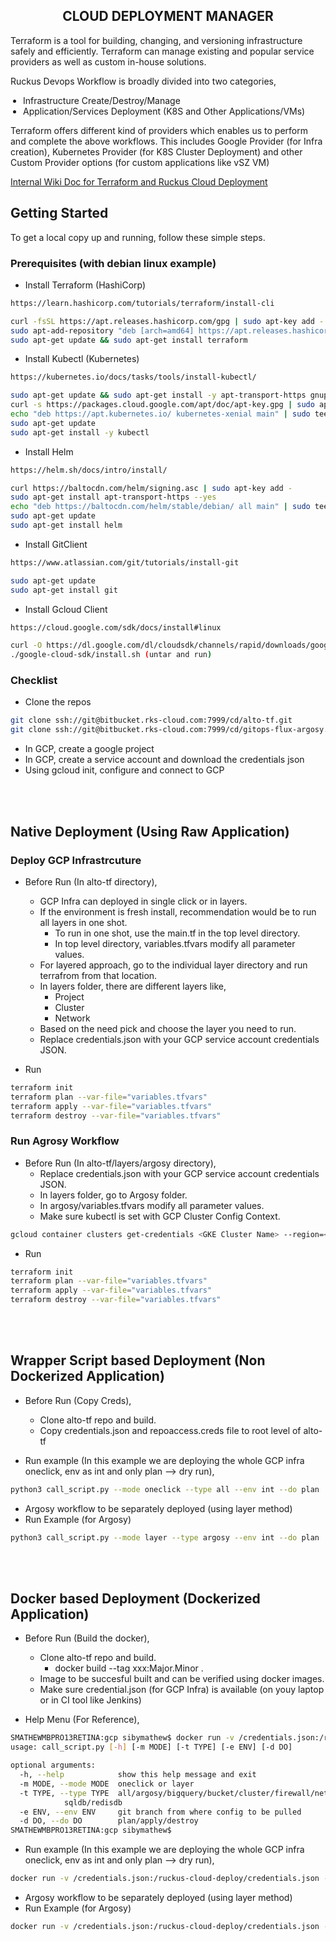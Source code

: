 <h2 align="center">CLOUD DEPLOYMENT MANAGER</h2>


Terraform is a tool for building, changing, and versioning infrastructure safely and efficiently. Terraform can manage existing and popular service providers as well as custom in-house solutions.

Ruckus Devops Workflow is broadly divided into two categories,
    <ul style="padding-left:20px">
      <li>Infrastructure Create/Destroy/Manage</li>
      <li>Application/Services Deployment (K8S and Other Applications/VMs)</li>
    </ul>
      
Terraform offers different kind of providers which enables us to perform and complete the above workflows. This includes Google Provider (for Infra creation), Kubernetes Provider (for K8S Cluster Deployment) and other Custom Provider options (for custom applications like vSZ VM)

<a href="https://jira-wiki.ruckuswireless.com/display/KUMO/Ruckus+Cloud+Continuous+Deployment">Internal Wiki Doc for Terraform and Ruckus Cloud Deployment</a>


## Getting Started

To get a local copy up and running, follow these simple steps.

### Prerequisites (with debian linux example)

* Install Terraform (HashiCorp)
```sh
https://learn.hashicorp.com/tutorials/terraform/install-cli

curl -fsSL https://apt.releases.hashicorp.com/gpg | sudo apt-key add -
sudo apt-add-repository "deb [arch=amd64] https://apt.releases.hashicorp.com $(lsb_release -cs) main"
sudo apt-get update && sudo apt-get install terraform
```
* Install Kubectl (Kubernetes)
```sh
https://kubernetes.io/docs/tasks/tools/install-kubectl/

sudo apt-get update && sudo apt-get install -y apt-transport-https gnupg2 curl
curl -s https://packages.cloud.google.com/apt/doc/apt-key.gpg | sudo apt-key add -
echo "deb https://apt.kubernetes.io/ kubernetes-xenial main" | sudo tee -a /etc/apt/sources.list.d/kubernetes.list
sudo apt-get update
sudo apt-get install -y kubectl
```
* Install Helm
```sh
https://helm.sh/docs/intro/install/

curl https://baltocdn.com/helm/signing.asc | sudo apt-key add -
sudo apt-get install apt-transport-https --yes
echo "deb https://baltocdn.com/helm/stable/debian/ all main" | sudo tee /etc/apt/sources.list.d/helm-stable-debian.list
sudo apt-get update
sudo apt-get install helm
```
* Install GitClient
```sh
https://www.atlassian.com/git/tutorials/install-git

sudo apt-get update
sudo apt-get install git
```
* Install Gcloud Client
```sh
https://cloud.google.com/sdk/docs/install#linux

curl -O https://dl.google.com/dl/cloudsdk/channels/rapid/downloads/google-cloud-sdk-313.0.0-linux-x86_64.tar.gz
./google-cloud-sdk/install.sh (untar and run)
``` 


### Checklist 

* Clone the repos
```sh
git clone ssh://git@bitbucket.rks-cloud.com:7999/cd/alto-tf.git
git clone ssh://git@bitbucket.rks-cloud.com:7999/cd/gitops-flux-argosy.git
```
* In GCP, create a google project
* In GCP, create a service account and download the credentials json
* Using gcloud init, configure and connect to GCP


<br><br>
## Native Deployment (Using Raw Application)

### Deploy GCP Infrastrcuture

* Before Run (In alto-tf directory),
	* GCP Infra can deployed in single click or in layers.
	* If the environment is fresh install, recommendation would be to run all layers in one shot.
		* To run in one shot, use the main.tf in the top level directory.
		* In top level directory, variables.tfvars modify all parameter values.
	* For layered approach, go to the individual layer directory and run terrafrom from that location.
	* In layers folder, there are different layers like,
		* Project
		* Cluster
		* Network
	* Based on the need pick and choose the layer you need to run.
	* Replace credentials.json with your GCP service account credentials JSON.

* Run
```sh
terraform init
terraform plan --var-file="variables.tfvars"
terraform apply --var-file="variables.tfvars"
terraform destroy --var-file="variables.tfvars"
```

### Run Agrosy Workflow

* Before Run (In alto-tf/layers/argosy directory),
	* Replace credentials.json with your GCP service account credentials JSON.
	* In layers folder, go to Argosy folder.
	* In argosy/variables.tfvars modify all parameter values.
	* Make sure kubectl is set with GCP Cluster Config Context.
```sh
gcloud container clusters get-credentials <GKE Cluster Name> --region=<Region Name>
```

* Run
```sh
terraform init
terraform plan --var-file="variables.tfvars"
terraform apply --var-file="variables.tfvars"
terraform destroy --var-file="variables.tfvars"
```

<br><br>
## Wrapper Script based Deployment (Non Dockerized Application)

* Before Run (Copy Creds),
	* Clone alto-tf repo and build.
	* Copy credentials.json and repoaccess.creds file to root level of alto-tf
	
* Run example (In this example we are deploying the whole GCP infra oneclick, env as int and only plan --> dry run),
```sh
python3 call_script.py --mode oneclick --type all --env int --do plan
```
* Argosy workflow to be separately deployed (using layer method)
* Run Example (for Argosy)
```sh
python3 call_script.py --mode layer --type argosy --env int --do plan
```


<br><br>
## Docker based Deployment (Dockerized Application)

* Before Run (Build the docker),
	* Clone alto-tf repo and build.
		* docker build --tag xxx:Major.Minor .
	* Image to be succesful built and can be verified using docker images.
	* Make sure credential.json (for GCP Infra) is available (on youy laptop or in CI tool like Jenkins)
	
* Help Menu (For Reference),
```sh
SMATHEWMBPRO13RETINA:gcp sibymathew$ docker run -v /credentials.json:/ruckus-cloud-deploy/credentials.json -t test:1.2
usage: call_script.py [-h] [-m MODE] [-t TYPE] [-e ENV] [-d DO]

optional arguments:
  -h, --help            show this help message and exit
  -m MODE, --mode MODE  oneclick or layer
  -t TYPE, --type TYPE  all/argosy/bigquery/bucket/cluster/firewall/network/pg
			sqldb/redisdb
  -e ENV, --env ENV     git branch from where config to be pulled
  -d DO, --do DO        plan/apply/destroy
SMATHEWMBPRO13RETINA:gcp sibymathew$ 
```
* Run example (In this example we are deploying the whole GCP infra oneclick, env as int and only plan --> dry run),
```sh
docker run -v /credentials.json:/ruckus-cloud-deploy/credentials.json -t test:1.2 --mode oneclick --type all --env int --do plan
```
* Argosy workflow to be separately deployed (using layer method)
* Run Example (for Argosy)
```sh
docker run -v /credentials.json:/ruckus-cloud-deploy/credentials.json -t test:1.2 --mode layer --type argosy --env int --do plan
```
